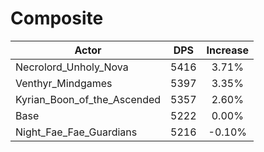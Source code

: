 # Composite
| Actor | DPS | Increase |
|---|:---:|:---:|
|Necrolord_Unholy_Nova|5416|3.71%|
|Venthyr_Mindgames|5397|3.35%|
|Kyrian_Boon_of_the_Ascended|5357|2.60%|
|Base|5222|0.00%|
|Night_Fae_Fae_Guardians|5216|-0.10%|
